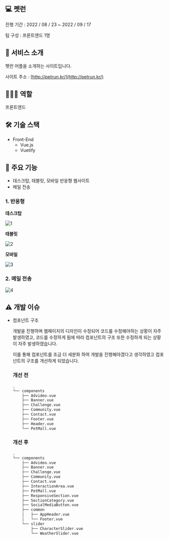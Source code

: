 ## **💻 펫런**

진행 기간 : 2022 / 08 / 23 ~ 2022 / 09 / 17

팀 구성 : 프론트엔드 1명

## **📄 서비스 소개**

펫런 어플을 소개하는 사이트입니다.

사이트 주소 : [http://petrun.kr/](http://petrun.kr/)

## 👨🏻‍💻 역할

프론트엔드

## 🛠 기술 스택

- Front-End
    - Vue.js
    - Vuetify

## **📌 주요 기능**

- 데스크탑, 태블릿, 모바일 반응형 웹사이트
- 메일 전송

### 1. **반응형**

**데스크탑**

![1](https://user-images.githubusercontent.com/79083202/219441809-31dc7063-91b2-4f56-82e3-fa9386b4da55.gif)

**태블릿**

![2](https://user-images.githubusercontent.com/79083202/219441823-33508088-67a9-4093-96df-5c2ba91108fe.gif)

**모바일**

![3](https://user-images.githubusercontent.com/79083202/219441828-aefbcdb1-55d9-4898-b56e-9cc3f6f8460a.gif)

### 2. **메일 전송**

![4](https://user-images.githubusercontent.com/79083202/219441833-53d6d3e9-7977-4e1a-bab1-4351f46f1180.gif)

## **⚠️ 개발 이슈**

- 컴포넌트 구조
    
    개발을 진행하며 웹페이지의 디자인이 수정되어 코드를 수정해야하는 상황이 자주 발생하였고, 코드를 수정하게 됨에 따라 컴포넌트의 구조 또한 수정하게 되는 상황이 자주 발생하였습니다.
    
    이를 통해 컴포넌트를 조금 더 세분화 하여 개발을 진행해야겠다고 생각하였고 컴포넌트의 구조를 개선하게 되었습니다.
    
    ### **개선 전**
    
    ```markdown
    .
    └── components
        ├── Advideo.vue
        ├── Banner.vue
        ├── Challenge.vue
        ├── Community.vue
        ├── Contact.vue
        ├── Footer.vue
        ├── Header.vue
        └── PetMall.vue
    ```
    
    ### **개선 후**
    
    ```markdown
    .
    └── components
        ├── Advideo.vue
        ├── Banner.vue
        ├── Challenge.vue
        ├── Community.vue
        ├── Contact.vue
        ├── InteractionArea.vue
        ├── PetMall.vue
        ├── ResponsiveSection.vue
        ├── SectionCategory.vue
        ├── SocialMediaButton.vue
        ├── common
        │   ├── AppHeader.vue
        │   └── Footer.vue
        └── slider
            ├── CharacterSlider.vue
            └── WeatherSlider.vue
    ```
